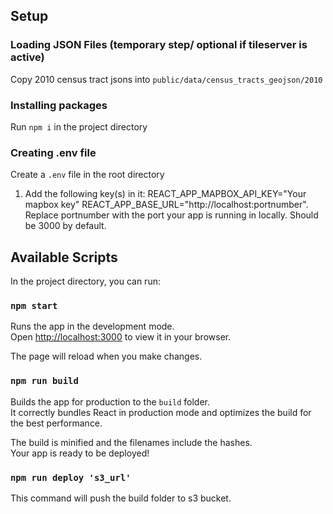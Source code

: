 ## Setup

### Loading JSON Files (temporary step/ optional if tileserver is active)

Copy 2010 census tract jsons into `public/data/census_tracts_geojson/2010` 
### Installing packages

Run `npm i` in the project directory

### Creating .env file

Create a `.env` file in the root directory
 1. Add the following key(s) in it:
    REACT_APP_MAPBOX_API_KEY="Your mapbox key"
    REACT_APP_BASE_URL="http://localhost:portnumber". Replace portnumber with the port your app is running in locally. Should be 3000 by default.

## Available Scripts

In the project directory, you can run:

### `npm start`

Runs the app in the development mode.\
Open [http://localhost:3000](http://localhost:3000) to view it in your browser.

The page will reload when you make changes.

### `npm run build`

Builds the app for production to the `build` folder.\
It correctly bundles React in production mode and optimizes the build for the best performance.

The build is minified and the filenames include the hashes.\
Your app is ready to be deployed!

### `npm run deploy 's3_url'`

This command will push the build folder to s3 bucket.
